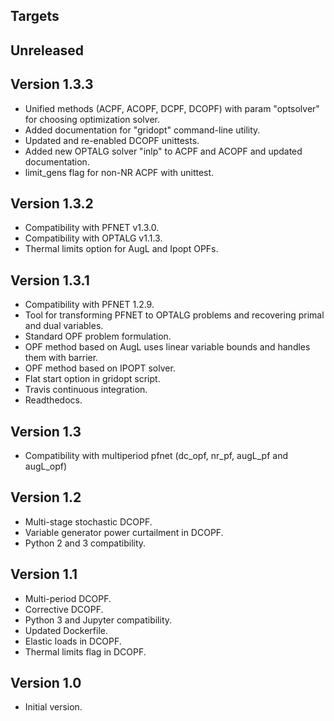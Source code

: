 Targets
-------

Unreleased
----------

Version 1.3.3
-------------
* Unified methods (ACPF, ACOPF, DCPF, DCOPF) with param "optsolver" for choosing optimization solver.
* Added documentation for "gridopt" command-line utility.
* Updated and re-enabled DCOPF unittests.
* Added new OPTALG solver "inlp" to ACPF and ACOPF and updated documentation.
* limit_gens flag for non-NR ACPF with unittest.

Version 1.3.2
-------------
* Compatibility with PFNET v1.3.0.
* Compatibility with OPTALG v1.1.3.
* Thermal limits option for AugL and Ipopt OPFs.

Version 1.3.1
-------------
* Compatibility with PFNET 1.2.9.
* Tool for transforming PFNET to OPTALG problems and recovering primal and dual variables.
* Standard OPF problem formulation.
* OPF method based on AugL uses linear variable bounds and handles them with barrier.
* OPF method based on IPOPT solver.
* Flat start option in gridopt script.
* Travis continuous integration.
* Readthedocs.

Version 1.3
-----------
* Compatibility with multiperiod pfnet (dc_opf, nr_pf, augL_pf and augL_opf)

Version 1.2
-----------
* Multi-stage stochastic DCOPF.
* Variable generator power curtailment in DCOPF.
* Python 2 and 3 compatibility.

Version 1.1
-----------
* Multi-period DCOPF.
* Corrective DCOPF.
* Python 3 and Jupyter compatibility.
* Updated Dockerfile.
* Elastic loads in DCOPF.
* Thermal limits flag in DCOPF.

Version 1.0
-----------
* Initial version.

